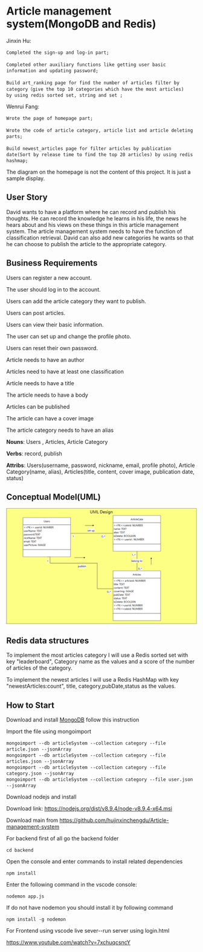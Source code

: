 

# Article management system(MongoDB and Redis)

Jinxin Hu:

	Completed the sign-up and log-in part;
	
	Completed other auxiliary functions like getting user basic information and updating password;
	
	Build art_ranking page for find the number of articles filter by category（give the top 10 categories which have the most articles) 
	by using redis sorted set, string and set ;

Wenrui Fang:

	Wrote the page of homepage part;
	
	Wrote the code of article category, article list and article deleting parts;
	
	Build newest_articles page for filter articles by publication date(Sort by release time to find the top 20 articles) by using redis hashmap;

The diagram on the homepage is not the content of this project. It is just a sample display.

## User Story

David wants to have a platform where he can record and publish his thoughts. He can record the knowledge he learns in his life, the news he hears about and his views on these things in this article management system. The article management system needs to have the function of classification retrieval. David can also add new categories he wants so that he can choose to publish the article to the appropriate category.

## Business Requirements

Users can register a new account.

The user should log in to the account.

Users can add the article category they want to publish.

Users can post articles.

Users can view their basic information.

The user can set up and change the profile photo.

Users can reset their own password.

Article needs to have an author

Articles need to have at least one classification

Article needs to have a title

The article needs to have a body

Articles can be published

The article can have a cover image

The article category needs to have an alias

**Nouns**: Users , Articles,  Article Category

**Verbs**: record, publish

**Attribs**: Users(username, password, nickname, email, profile photo), Article Category(name, alias), Articles(title, content, cover image, publication date, status)

## Conceptual Model(UML)

![uml_project1](./picture/uml_project1.png)



## Redis data structures

To implement the most articles category I will use a Redis sorted set with key "leaderboard", Category name as the values and a score of the number of articles of the category.

To implement the newest articles I will use a Redis HashMap with key "newestArticles:count", title, category,pubDate,status as the values.

## How to Start

Download and install [MongoDB](https://docs.mongodb.com/manual/installation/) follow this instruction

Import the file using mongoimport

```
mongoimport --db articleSystem --collection category --file article.json --jsonArray   
mongoimport --db articleSystem --collection category --file articles.json --jsonArray   
mongoimport --db articleSystem --collection category --file category.json --jsonArray   
mongoimport --db articleSystem --collection category --file user.json --jsonArray   
```

Download nodejs and install

Download link: https://nodejs.org/dist/v8.9.4/node-v8.9.4-x64.msi

Download main from https://github.com/hujinxinchengdu/Article-management-system

For backend first of all go the backend folder

```
cd backend
```


Open the console and enter commands to install related dependencies

```
npm install
```

Enter the following command in the vscode console:

```
nodemon app.js
```

If do not have nodemon you should install it by following command

```
npm install -g nodemon
```

For Frontend using vscode live sever--run server using login.html

https://www.youtube.com/watch?v=7xchuqcsncY
